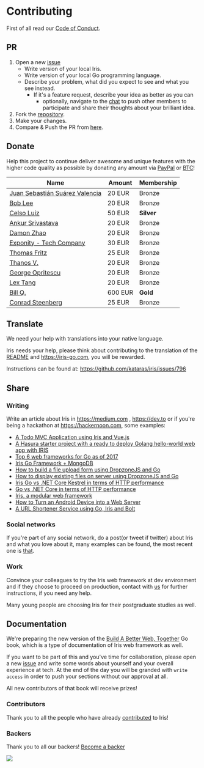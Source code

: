 # Contributing

First of all read our [Code of Conduct](https://github.com/kataras/iris/blob/master/CODE_OF_CONDUCT.md).

## PR

1. Open a new [issue](https://github.com/kataras/iris/issues/new)
    * Write version of your local Iris.
    * Write version of your local Go programming language.
    * Describe your problem, what did you expect to see and what you see instead.
        * If it's a feature request, describe your idea as better as you can
          * optionally, navigate to the [chat](https://kataras.rocket.chat/channel/iris) to push other members to participate and share their thoughts about your brilliant idea.
2. Fork the [repository](https://github.com/kataras/iris).
3. Make your changes.
4. Compare & Push the PR from [here](https://github.com/kataras/iris/compare).

## Donate

Help this project to continue deliver awesome and unique features with the higher code quality as possible by donating any amount via [PayPal](https://www.paypal.me/kataras) or [BTC](https://iris-go.com/donate)!

| Name | Amount | Membership |
| -----------|--------|--------|
| [Juan Sebastián Suárez Valencia](https://github.com/Juanses) | 20 EUR |  Bronze |
| [Bob Lee](https://github.com/li3p) | 20 EUR |  Bronze |
| [Celso Luiz](https://github.com/celsosz) | 50 EUR |  **Silver** |
| [Ankur Srivastava](https://github.com/ansrivas) | 20 EUR |  Bronze |
| [Damon Zhao](https://github.com/se77en) | 20 EUR |  Bronze |
| [Exponity - Tech Company](https://github.com/exponity) | 30 EUR |  Bronze |
| [Thomas Fritz](https://github.com/thomasfr) | 25 EUR |  Bronze |
| [Thanos V.](http://mykonosbiennale.com/) | 20 EUR |  Bronze |
| [George Opritescu](https://github.com/International) | 20 EUR |  Bronze |
| [Lex Tang](https://github.com/lexrus) | 20 EUR |  Bronze |
| [Bill Q.](https://github.com/hiveminded) | 600 EUR |  **Gold** |
| [Conrad Steenberg](https://github.com/hengestone) | 25 EUR |  Bronze |

## Translate

We need your help with translations into your native language.

Iris needs your help, please think about contributing to the translation of the [README](README.md) and https://iris-go.com, you will be rewarded.

Instructions can be found at: https://github.com/kataras/iris/issues/796

## Share

### Writing

Write an article about Iris in https://medium.com , https://dev.to or if you're being a hackathon at https://hackernoon.com, some examples:

* [A Todo MVC Application using Iris and Vue.js](https://hackernoon.com/a-todo-mvc-application-using-iris-and-vue-js-5019ff870064)
* [A Hasura starter project with a ready to deploy Golang hello-world web app with IRIS](bit.ly/2lmKaAZ)
* [Top 6 web frameworks for Go as of 2017](https://blog.usejournal.com/top-6-web-frameworks-for-go-as-of-2017-23270e059c4b)
* [Iris Go Framework + MongoDB](https://medium.com/go-language/iris-go-framework-mongodb-552e349eab9c)
* [How to build a file upload form using DropzoneJS and Go](https://hackernoon.com/how-to-build-a-file-upload-form-using-dropzonejs-and-go-8fb9f258a991)
* [How to display existing files on server using DropzoneJS and Go](https://hackernoon.com/how-to-display-existing-files-on-server-using-dropzonejs-and-go-53e24b57ba19)
* [Iris Go vs .NET Core Kestrel in terms of HTTP performance](https://hackernoon.com/iris-go-vs-net-core-kestrel-in-terms-of-http-performance-806195dc93d5)
* [Go vs .NET Core in terms of HTTP performance](https://medium.com/@kataras/go-vs-net-core-in-terms-of-http-performance-7535a61b67b8)
* [Iris, a modular web framework](https://medium.com/@corebreaker/iris-web-cd684b4685c7)
* [How to Turn an Android Device into a Web Server](https://twitter.com/ThePracticalDev/status/892022594031017988)
* [A URL Shortener Service using Go, Iris and Bolt](https://medium.com/@kataras/a-url-shortener-service-using-go-iris-and-bolt-4182f0b00ae7)

### Social networks

If you're part of any social network, do a post(or tweet if twitter) about Iris and what you love about it, many examples can be found, the most recent one is [that](https://www.facebook.com/eliaswalyba/posts/1462004807202379).

### Work

Convince your colleagues to try the Iris web framework at dev environment and if they choose to proceed on production, contact with [us](mailto:kataras2006@hotmail.com?subject=Iris%20Production) for further instructions, if you need any help.

Many young people are choosing Iris for their postgraduate studies as well.

## Documentation

We're preparing the new version of the [Build A Better Web, Together](https://github.com/kataras/build-a-better-web-together) Go book, which is a type of documentation of Iris web framework as well.

If you want to be part of this and you've time for collaboration, please open a new [issue](https://github.com/kataras/build-a-better-web-together/issues/new) and write some words about yourself and your overall experience at tech. At the end of the day you will be granded with `write access` in order to push your sections without our approval at all.

All new contributors of that book will receive prizes!

### Contributors

Thank you to all the people who have already <a href="graphs/contributors">contributed</a> to Iris!

### Backers

Thank you to all our backers! [Become a backer](https://iris-go.com/donate)

<a href="https://iris-go.com/donate"><img src="https://iris-go.com/backers.svg?v=2"/></a>
